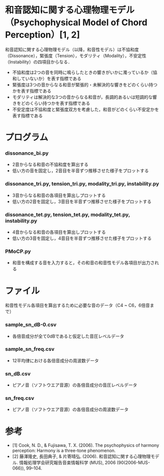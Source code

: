 # 和音認知に関する心理物理モデル（Psychophysical Model of Chord Perception）[1, 2]
和音認知に関する心理物理モデル（以降，和音性モデル）は不協和度（Dissonance），緊張度（Tension），モダリティ（Modality），不安定性（Instability）の四項目からなる．

- 不協和度は2つの音を同時に鳴らしたときの響きがいかに濁っているか（協和していないか）を表す指標である
- 緊張度は3つの音からなる和音が緊張的・未解決的な響きをどのくらい持つかを表す指標である
- モダリティは解決的な3つの音からなる和音が，長調的あるいは短調的な響きをどのくらい持つかを表す指標である
- 不安定度は不協和度と緊張度双方を考慮した，和音がどのくらい不安定かを表す指標である

# プログラム
### dissonance_bi.py
  - 2音からなる和音の不協和度を算出する
  - 低い方の音を固定し，2音目を半音ずつ推移させた様子をプロットする


### dissonance_tri.py, tension_tri.py, modality_tri.py, instability.py
  - 3音からなる和音の各項目を算出しプロットする
  - 低い方の2音を固定し，3音目を半音ずつ推移させた様子をプロットする


### dissonance_tet.py, tension_tet.py, modality_tet.py, instability.py
  - 4音からなる和音の各項目を算出しプロットする  
  - 低い方の3音を固定し，4音目を半音ずつ推移させた様子をプロットする


### PMoCP.py
  - 和音を構成する音を入力すると，その和音の和音性モデル各項目が出力される


# ファイル
和音性モデル各項目を算出するために必要な音のデータ（C4 ~ C6，6倍音まで）

### sample_sn_dB-0.csv
  - 各倍音成分が全て0dBであると仮定した音圧レベルデータ
### sample_sn_freq.csv
  - 12平均律における各倍音成分の周波数データ
### sn_dB.csv
  - ピアノ音（ソフトウエア音源）の各倍音成分の音圧レベルデータ
### sn_freq.csv
  - ピアノ音（ソフトウエア音源）の各倍音成分の周波数データ


# 参考
- [1] Cook, N. D., & Fujisawa, T. X. (2006). The psychophysics of harmony perception: Harmony is a three-tone phenomenon.
- [2] 藤澤隆史, 長田典子, & 片寄晴弘. (2006). 和音認知に関する心理物理モデル. 情報処理学会研究報告音楽情報科学 (MUS), 2006 (90(2006-MUS-066)), 99–104.
